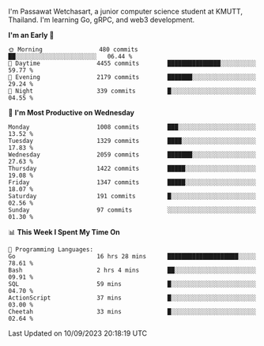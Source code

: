 
I'm Passawat Wetchasart, a junior computer science student at KMUTT, Thailand. I'm learning Go, gRPC, and web3 development.



<!--START_SECTION:waka-->
**I'm an Early 🐤** 

```text
🌞 Morning                480 commits         ██░░░░░░░░░░░░░░░░░░░░░░░   06.44 % 
🌆 Daytime                4455 commits        ███████████████░░░░░░░░░░   59.77 % 
🌃 Evening                2179 commits        ███████░░░░░░░░░░░░░░░░░░   29.24 % 
🌙 Night                  339 commits         █░░░░░░░░░░░░░░░░░░░░░░░░   04.55 % 
```
📅 **I'm Most Productive on Wednesday** 

```text
Monday                   1008 commits        ███░░░░░░░░░░░░░░░░░░░░░░   13.52 % 
Tuesday                  1329 commits        ████░░░░░░░░░░░░░░░░░░░░░   17.83 % 
Wednesday                2059 commits        ███████░░░░░░░░░░░░░░░░░░   27.63 % 
Thursday                 1422 commits        █████░░░░░░░░░░░░░░░░░░░░   19.08 % 
Friday                   1347 commits        █████░░░░░░░░░░░░░░░░░░░░   18.07 % 
Saturday                 191 commits         █░░░░░░░░░░░░░░░░░░░░░░░░   02.56 % 
Sunday                   97 commits          ░░░░░░░░░░░░░░░░░░░░░░░░░   01.30 % 
```


📊 **This Week I Spent My Time On** 

```text
💬 Programming Languages: 
Go                       16 hrs 28 mins      ████████████████████░░░░░   78.61 % 
Bash                     2 hrs 4 mins        ██░░░░░░░░░░░░░░░░░░░░░░░   09.91 % 
SQL                      59 mins             █░░░░░░░░░░░░░░░░░░░░░░░░   04.70 % 
ActionScript             37 mins             █░░░░░░░░░░░░░░░░░░░░░░░░   03.00 % 
Cheetah                  33 mins             █░░░░░░░░░░░░░░░░░░░░░░░░   02.64 % 
```


 Last Updated on 10/09/2023 20:18:19 UTC
<!--END_SECTION:waka-->

<!--
**markpassawat/markpassawat** is a ✨ _special_ ✨ repository because its `README.md` (this file) appears on your GitHub profile.

Here are some ideas to get you started:

- 🔭 I’m currently working on ...
- 🌱 I’m currently learning ...
- 👯 I’m looking to collaborate on ...
- 🤔 I’m looking for help with ...
- 💬 Ask me about ...
- 📫 How to reach me: ...
- 😄 Pronouns: He/Him
- ⚡ Fun fact: ...
-->
